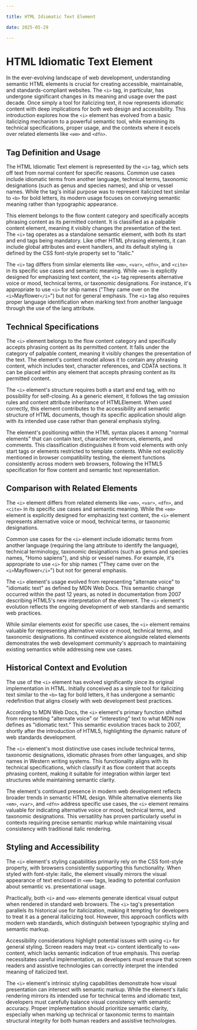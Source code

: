 ```yaml
---

title: HTML Idiomatic Text Element

date: 2025-05-29

---
```



# HTML Idiomatic Text Element

In the ever-evolving landscape of web development, understanding semantic HTML elements is crucial for creating accessible, maintainable, and standards-compliant websites. The `<i>` tag, in particular, has undergone significant changes in its meaning and usage over the past decade. Once simply a tool for italicizing text, it now represents idiomatic content with deep implications for both web design and accessibility. This introduction explores how the `<i>` element has evolved from a basic italicizing mechanism to a powerful semantic tool, while examining its technical specifications, proper usage, and the contexts where it excels over related elements like `<em>` and `<dfn>`.


## Tag Definition and Usage

The HTML Idiomatic Text element is represented by the `<i>` tag, which sets off text from normal content for specific reasons. Common use cases include idiomatic terms from another language, technical terms, taxonomic designations (such as genus and species names), and ship or vessel names. While the tag's initial purpose was to represent italicized text similar to `<b>` for bold letters, its modern usage focuses on conveying semantic meaning rather than typographic appearance.

This element belongs to the flow content category and specifically accepts phrasing content as its permitted content. It is classified as a palpable content element, meaning it visibly changes the presentation of the text. The `<i>` tag operates as a standalone semantic element, with both its start and end tags being mandatory. Like other HTML phrasing elements, it can include global attributes and event handlers, and its default styling is defined by the CSS font-style property set to "italic."

The `<i>` tag differs from similar elements like `<em>`, `<var>`, `<dfn>`, and `<cite>` in its specific use cases and semantic meaning. While `<em>` is explicitly designed for emphasizing text content, the `<i>` tag represents alternative voice or mood, technical terms, or taxonomic designations. For instance, it's appropriate to use `<i>` for ship names ("They came over on the `<i>`Mayflower`</i>`") but not for general emphasis. The `<i>` tag also requires proper language identification when marking text from another language through the use of the lang attribute.


## Technical Specifications

The `<i>` element belongs to the flow content category and specifically accepts phrasing content as its permitted content. It falls under the category of palpable content, meaning it visibly changes the presentation of the text. The element's content model allows it to contain any phrasing content, which includes text, character references, and CDATA sections. It can be placed within any element that accepts phrasing content as its permitted content.

The `<i>` element's structure requires both a start and end tag, with no possibility for self-closing. As a generic element, it follows the tag omission rules and content attribute inheritance of HTMLElement. When used correctly, this element contributes to the accessibility and semantic structure of HTML documents, though its specific application should align with its intended use case rather than general emphasis styling.

The element's positioning within the HTML syntax places it among "normal elements" that can contain text, character references, elements, and comments. This classification distinguishes it from void elements with only start tags or elements restricted to template contents. While not explicitly mentioned in browser compatibility testing, the element functions consistently across modern web browsers, following the HTML5 specification for flow content and semantic text representation.


## Comparison with Related Elements

The `<i>` element differs from related elements like `<em>`, `<var>`, `<dfn>`, and `<cite>` in its specific use cases and semantic meaning. While the `<em>` element is explicitly designed for emphasizing text content, the `<i>` element represents alternative voice or mood, technical terms, or taxonomic designations.

Common use cases for the `<i>` element include idiomatic terms from another language (requiring the lang attribute to identify the language), technical terminology, taxonomic designations (such as genus and species names, "Homo sapiens"), and ship or vessel names. For example, it's appropriate to use `<i>` for ship names ("They came over on the `<i>`Mayflower`</i>`") but not for general emphasis.

The `<i>` element's usage evolved from representing "alternate voice" to "idiomatic text" as defined by MDN Web Docs. This semantic change occurred within the past 12 years, as noted in documentation from 2007 describing HTML5's new interpretation of the element. The `<i>` element's evolution reflects the ongoing development of web standards and semantic web practices.

While similar elements exist for specific use cases, the `<i>` element remains valuable for representing alternative voice or mood, technical terms, and taxonomic designations. Its continued existence alongside related elements demonstrates the web development community's approach to maintaining existing semantics while addressing new use cases.


## Historical Context and Evolution

The use of the `<i>` element has evolved significantly since its original implementation in HTML. Initially conceived as a simple tool for italicizing text similar to the `<b>` tag for bold letters, it has undergone a semantic redefinition that aligns closely with web development best practices.

According to MDN Web Docs, the `<i>` element's primary function shifted from representing "alternate voice" or "interesting" text to what MDN now defines as "idiomatic text." This semantic evolution traces back to 2007, shortly after the introduction of HTML5, highlighting the dynamic nature of web standards development.

The `<i>` element's most distinctive use cases include technical terms, taxonomic designations, idiomatic phrases from other languages, and ship names in Western writing systems. This functionality aligns with its technical specifications, which classify it as flow content that accepts phrasing content, making it suitable for integration within larger text structures while maintaining semantic clarity.

The element's continued presence in modern web development reflects broader trends in semantic HTML design. While alternative elements like `<em>`, `<var>`, and `<dfn>` address specific use cases, the `<i>` element remains valuable for indicating alternative voice or mood, technical terms, and taxonomic designations. This versatility has proven particularly useful in contexts requiring precise semantic markup while maintaining visual consistency with traditional italic rendering.


## Styling and Accessibility

The `<i>` element's styling capabilities primarily rely on the CSS font-style property, with browsers consistently supporting this functionality. When styled with font-style: italic, the element visually mirrors the visual appearance of text enclosed in `<em>` tags, leading to potential confusion about semantic vs. presentational usage.

Practically, both `<i>` and `<em>` elements generate identical visual output when rendered in standard web browsers. The `<i>` tag's presentation parallels its historical use for italicization, making it tempting for developers to treat it as a general italicizing tool. However, this approach conflicts with modern web standards, which distinguish between typographic styling and semantic markup.

Accessibility considerations highlight potential issues with using `<i>` for general styling. Screen readers may treat `<i>` content identically to `<em>` content, which lacks semantic indication of true emphasis. This overlap necessitates careful implementation, as developers must ensure that screen readers and assistive technologies can correctly interpret the intended meaning of italicized text.

The `<i>` element's intrinsic styling capabilities demonstrate how visual presentation can intersect with semantic markup. While the element's italic rendering mirrors its intended use for technical terms and idiomatic text, developers must carefully balance visual consistency with semantic accuracy. Proper implementation should prioritize semantic clarity, especially when marking up technical or taxonomic terms to maintain structural integrity for both human readers and assistive technologies.

